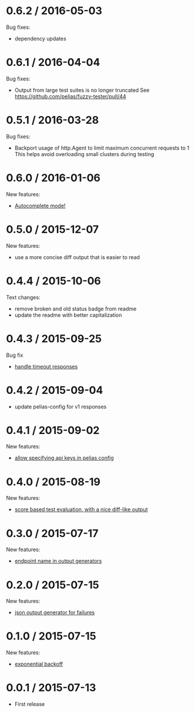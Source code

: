 0.6.2 / 2016-05-03
==================

Bug fixes:
* dependency updates

0.6.1 / 2016-04-04
==================

Bug fixes:
* Output from large test suites is no longer truncated
  See https://github.com/pelias/fuzzy-tester/pull/44

0.5.1 / 2016-03-28
==================

Bug fixes:
* Backport usage of http.Agent to limit maximum concurrent requests to 1
  This helps avoid overloading small clusters during testing

0.6.0 / 2016-01-06
==================

New features:
* [Autocomplete mode!](https://github.com/pelias/fuzzy-tester/pull/28)

0.5.0 / 2015-12-07
==================

New features:
* use a more concise diff output that is easier to read

0.4.4 / 2015-10-06
==================

Text changes:
* remove broken and old status badge from readme
* update the readme with better capitalization

0.4.3 / 2015-09-25
==================

Bug fix
* [handle timeout responses](https://github.com/pelias/fuzzy-tester/pull/16)

0.4.2 / 2015-09-04
==================

* update pelias-config for v1 responses

0.4.1 / 2015-09-02
==================

New features:
 * [allow specifying api keys in pelias config](https://github.com/pelias/fuzzy-tester/pull/14)

0.4.0 / 2015-08-19
==================

New features:
 * [score based test evaluation, with a nice diff-like output](https://github.com/pelias/fuzzy-tester/pull/4)

0.3.0 / 2015-07-17
==================

New features:
 * [endpoint name in output generators](https://github.com/pelias/fuzzy-tester/tree/build-names)

0.2.0 / 2015-07-15
==================

New features:
  * [json output generator for failures](https://github.com/pelias/fuzzy-tester/tree/print_failures)

0.1.0 / 2015-07-15
==================

New features:

  * [exponential backoff](https://github.com/pelias/fuzzy-tester/commit/02388de3ba738e6774a459dfd59d136a9e69482d)

0.0.1 / 2015-07-13
==================

  * First release
